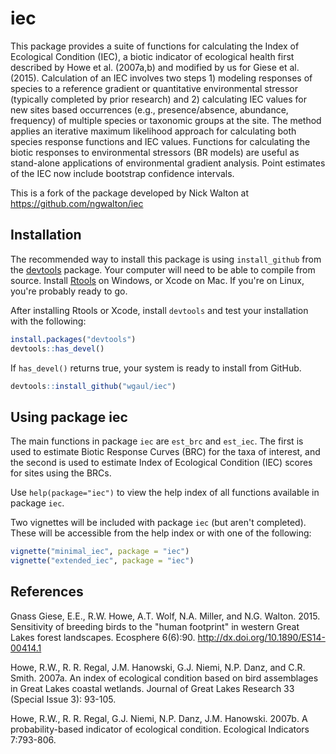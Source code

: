 # iec

This package provides a suite of functions for calculating the Index of Ecological Condition (IEC), a biotic indicator of ecological health first described by Howe et al. (2007a,b) and modified by us for Giese et al. (2015). Calculation of an IEC involves two steps 1) modeling responses of species to a reference gradient or quantitative environmental stressor (typically completed by prior research) and 2) calculating IEC values for new sites based occurrences (e.g., presence/absence, abundance, frequency) of multiple species or taxonomic groups at the site. The method applies an iterative maximum likelihood approach for calculating both species response functions and IEC values. Functions for calculating the biotic responses to environmental stressors (BR models) are useful as stand-alone applications of environmental gradient analysis. Point estimates of the IEC now include bootstrap confidence intervals.

This is a fork of the package developed by Nick Walton at https://github.com/ngwalton/iec


## Installation

The recommended way to install this package is using `install_github` from the [devtools](https://github.com/hadley/devtools) package.  Your computer will need to be able to compile from source.  Install [Rtools](http://cran.r-project.org/bin/windows/Rtools/) on Windows, or Xcode on Mac.  If you're on Linux, you're probably ready to go.

After installing Rtools or Xcode, install `devtools` and test your installation with the following:

```R
install.packages("devtools")
devtools::has_devel()
```

If `has_devel()` returns true, your system is ready to install from GitHub.

```R
devtools::install_github("wgaul/iec")
```

## Using package iec

The main functions in package `iec` are `est_brc` and `est_iec`.  The first is used to estimate Biotic Response Curves (BRC) for the taxa of interest, and the second is used to estimate Index of Ecological Condition (IEC) scores for sites using the BRCs.

Use `help(package="iec")` to view the help index of all functions available in package `iec`.

Two vignettes will be included with package `iec` (but aren't completed).  These will be accessible from the help index or with one of the following:

```R
vignette("minimal_iec", package = "iec")
vignette("extended_iec", package = "iec")
```

## References
Gnass Giese, E.E., R.W. Howe, A.T. Wolf, N.A. Miller, and N.G. Walton. 2015. Sensitivity of breeding birds to the "human footprint" in western Great Lakes forest landscapes. Ecosphere 6(6):90. http://dx.doi.org/10.1890/ES14-00414.1

 
Howe, R.W., R. R. Regal, J.M. Hanowski, G.J. Niemi, N.P. Danz, and C.R. Smith.  2007a.  An index of ecological condition based on bird assemblages in Great Lakes coastal wetlands.  Journal of Great Lakes Research 33 (Special Issue 3): 93-105. 
 
Howe, R.W., R. R. Regal, G.J. Niemi, N.P. Danz, J.M. Hanowski. 2007b.  A probability-based indicator of ecological condition. Ecological Indicators 7:793-806.
